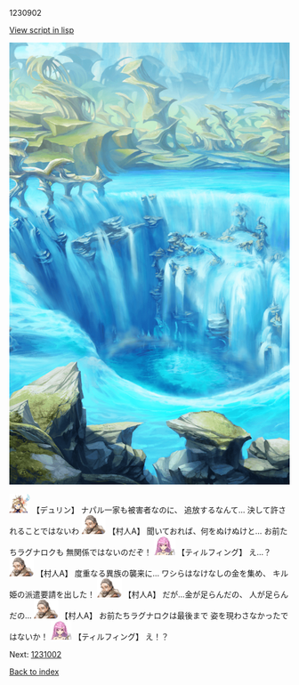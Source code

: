 1230902

[View script in lisp](../scripts/1230902.txt)

![valley.png](../images/backgrounds/valley.png)

<img src="../images/units/0.png" alt="0.png" height="34"/>
【デュリン】
ナパル一家も被害者なのに、
追放するなんて…
決して許されることではないわ

<img src="../images/units/1.png" alt="1.png" height="34"/>
【村人A】
聞いておれば、何をぬけぬけと…
お前たちラグナロクも
無関係ではないのだぞ！

<img src="../images/units/24.png" alt="24.png" height="34"/>
【ティルフィング】
え…？

<img src="../images/units/1.png" alt="1.png" height="34"/>
【村人A】
度重なる異族の襲来に…
ワシらはなけなしの金を集め、
キル姫の派遣要請を出した！

<img src="../images/units/1.png" alt="1.png" height="34"/>
【村人A】
だが…金が足らんだの、
人が足らんだの…

<img src="../images/units/1.png" alt="1.png" height="34"/>
【村人A】
お前たちラグナロクは最後まで
姿を現わさなかったではないか！

<img src="../images/units/24.png" alt="24.png" height="34"/>
【ティルフィング】
え！？

Next: [1231002](1231002.md)

[Back to index](index.md)
